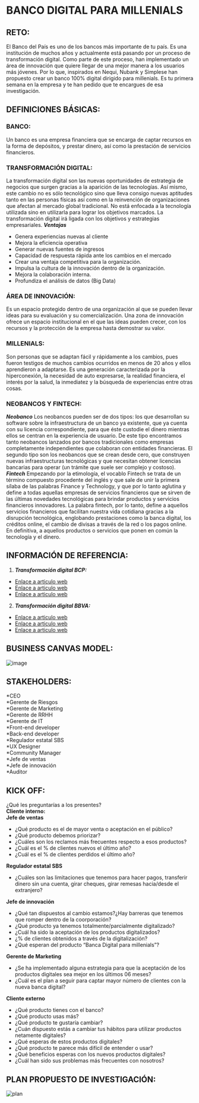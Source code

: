 # BANCO DIGITAL PARA MILLENIALS
## RETO:
El Banco del País es uno de los bancos más importante de tu país. Es una institución de muchos años y actualmente está pasando por un proceso de transformación digital. Como parte de este proceso, han implementado un área de innovación que quiere llegar de una mejor manera a los usuarios más jóvenes. Por lo que, inspirados en Nequi, Nubank y Simplese han propuesto crear un banco 100% digital dirigido para millenials. Es tu primera semana en la empresa y te han pedido que te encargues de esa investigación.
## DEFINICIONES BÁSICAS:
### BANCO:
Un banco es una empresa financiera que se encarga de captar recursos en la forma de depósitos, y prestar dinero, así como la prestación de servicios financieros. 
### TRANSFORMACIÓN DIGITAL:
La transformación digital son las nuevas oportunidades de estrategia de negocios que surgen gracias a la aparición de las tecnologías. Así mismo, este cambio no es sólo tecnológico sino que lleva consigo nuevas aptitudes tanto en las personas físicas así como en la reinvención de organizaciones que afectan al mercado global tradicional. No está enfocada a la tecnología utilizada sino en utilizarla para lograr los objetivos marcados. La transformación digital irá ligada con los objetivos y estrategias empresariales.
_**Ventajas**_
* Genera experiencias nuevas al cliente
* Mejora la eficiencia operativa
* Generar nuevas fuentes de ingresos
* Capacidad de respuesta rápida ante los cambios en el mercado
* Crear una ventaja competitiva para la organización.
* Impulsa la cultura de la innovación dentro de la organización.
* Mejora la colaboración interna.
* Profundiza el análisis de datos (Big Data)
### ÁREA DE INNOVACIÓN: 
 Es un espacio protegido dentro de una organización al que se pueden llevar ideas para su evaluación y su comercialización. Una zona de innovación ofrece un espacio institucional en el que las ideas pueden crecer, con los recursos y la protección de la empresa hasta demostrar su valor.
### MILLENIALS:
Son personas que se adaptan fácil y rápidamente a los cambios, pues fueron testigos de muchos cambios ocurridos en menos de 20 años y ellos aprendieron a adaptarse. Es una generación caracterizada por la hiperconexión, la necesidad de auto expresarse, la realidad financiera, el interés por la salud, la inmediatez y la búsqueda de experiencias entre otras cosas.
### NEOBANCOS Y FINTECH:
_**Neobanco**_
Los neobancos pueden ser de dos tipos: los que desarrollan su software sobre la infraestructura de un banco ya existente, que ya cuenta con su licencia correspondiente, para que éste custodie el dinero mientras ellos se centran en la experiencia de usuario. De este tipo encontramos tanto neobancos lanzados por bancos tradicionales como empresas completamente independientes que colaboran con entidades financieras.
El segundo tipo son los neobancos que se crean desde cero, que construyen nuevas infraestructuras tecnológicas y que necesitan obtener licencias bancarias para operar (un trámite que suele ser complejo y costoso).
_**Fintech**_
Empezando por la etimología, el vocablo Fintech se trata de un término compuesto procedente del inglés y que sale de unir la primera sílaba de las palabras Finance y Technology,  y que por lo tanto aglutina y define a todas aquellas empresas de servicios financieros que se sirven de las últimas novedades tecnológicas para brindar productos y servicios financieros innovadores.
La palabra fintech, por lo tanto, define a aquellos servicios financieros que facilitan nuestra vida cotidiana gracias a la disrupción tecnológica, englobando prestaciones como la banca digital, los créditos online, el cambio de divisas a través de la red o los pagos online. En definitiva, a aquellos productos o servicios que ponen en común la tecnología y el dinero.
## INFORMACIÓN DE REFERENCIA:
1. _**Transformación digital BCP:**_
* [Enlace a articulo web](http://digitalmentebcp.com/novedades/Digitalmente-la-apuesta-digital-del-BCP.html)
* [Enlace a articulo web](https://tecno.americaeconomia.com/articulos/gerente-central-de-transformacion-digital-y-banca-minorista-del-bcp-el-que-no-se-sube-la)
* [Enlace a articulo web](http://semanaeconomica.com/article/mercados-y-finanzas/banca-y-finanzas/240868-bcp-emprendimos-una-transformacion-digital-y-cultural-al-mismo-tiempo/)
2. _**Transformación digital BBVA:**_
* [Enlace a articulo web](https://www.bbva.com/es/bbva-continental-primer-caso-transformacion-digital-empresa-peruana/)
* [Enlace a articulo web](https://www.bbva.com/es/informacion-corporativa/la-transformacion-bbva/)
* [Enlace a articulo web](https://elcomercio.pe/economia/dia-1/hoy-vivo-obsesionado-ratio-eficiencia-noticia-467822)
## BUSINESS CANVAS MODEL:
![image](https://user-images.githubusercontent.com/32310867/36926565-8c9d440c-1e46-11e8-82b5-2d57bd0af8cf.png)
## STAKEHOLDERS:
*CEO  
*Gerente de Riesgos  
*Gerente de Marketing  
*Gerente de RRHH  
*Gerente de IT  
*Front-end developer  
*Back-end developer  
*Regulador estatal SBS  
*UX Designer  
*Community Manager    
*Jefe de ventas  
*Jefe de innovación  
*Auditor  
## KICK OFF: 
¿Qué les preguntarías a los presentes?    
**Cliente interno:**  
**Jefe de ventas**
 - ¿Qué producto es el de mayor venta o aceptación en el público?
 - ¿Qué producto debemos priorizar?  
 - ¿Cuáles son los reclamos más frecuentes respecto a esos productos?  
 - ¿Cuál es el % de clientes nuevos el último año?
 - ¿Cuál es el % de clientes perdidos el último año?
 
**Regulador estatal SBS**
 - ¿Cuáles son las limitaciones que tenemos para hacer pagos, transferir dinero sin una cuenta, girar cheques, girar remesas hacia/desde el extranjero?
 
**Jefe de innovación**     
 - ¿Qué tan dispuestos al cambio estamos?¿Hay barreras que tenemos que romper dentro de la coorporación? 
 - ¿Qué producto ya tenemos totalmente/parcialmente digitalizado?   
 - ¿Cuál ha sido la aceptación de los productos digitalizados?
 - ¿% de clientes obtenidos a través de la digitalización?
 - ¿Qué esperan del producto “Banca Digital para millenials”?    
 
**Gerente de Marketing**
 - ¿Se ha implementado alguna estrategia para que la aceptación de los productos digitales sea mejor en los últimos 06 meses?
 - ¿Cuál es el plan a seguir para captar mayor número de clientes con la nueva banca digital?

**Cliente externo**
 - ¿Qué producto tienes con el banco?
 - ¿Qué producto usas más?
 - ¿Qué producto te gustaría cambiar?
 - ¿Cuán dispuesto estás a cambiar tus hábitos para utilizar productos netamente digitales?
 - ¿Qué esperas de estos productos digitales?
 - ¿Qué producto te parece más difícil de entender o usar?
 - ¿Qué beneficios esperas con los nuevos productos digitales?
 - ¿Cuál han sido sus problemas más frecuentes con nosotros?

## PLAN PROPUESTO DE INVESTIGACIÓN:

![plan](https://user-images.githubusercontent.com/32301249/36926501-33041628-1e46-11e8-9f51-20d086db9a50.png)

